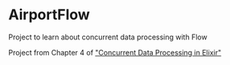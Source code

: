 # AirportFlow

Project to learn about concurrent data processing with Flow

Project from Chapter 4 of ["Concurrent Data Processing in Elixir"](https://pragprog.com/titles/sgdpelixir/concurrent-data-processing-in-elixir/)
